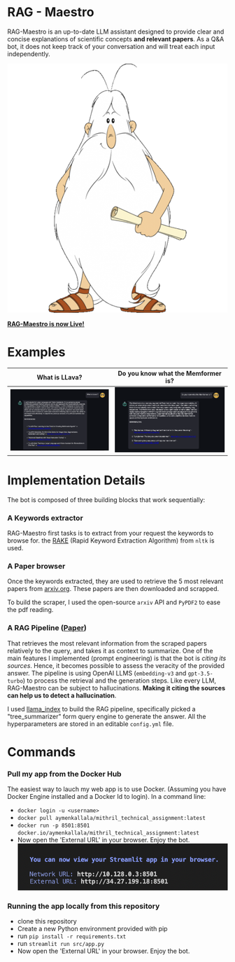 # RAG - Maestro 
RAG-Maestro is an up-to-date LLM assistant designed to provide clear and concise explanations of scientific concepts **and relevant papers**. As a Q&A bot, it does not keep track of your conversation and will treat each input independently.


![maestro](images/maestro.png)


<ins>**RAG-Maestro is now [Live!](https://rag-maestro-o2wbip4gla-uc.a.run.app/)**</ins>


# Examples

What is LLava?            |  Do you know what the Memformer is?
:-------------------------:|:-------------------------:
![llava](images/llava.png)  |  ![memformer](images/memformer.png)

# Implementation Details

The bot is composed of three building blocks that work sequentially:

### A Keywords extractor

RAG-Maestro first tasks is to extract from your request the keywords to browse for. the [RAKE](https://www.analyticsvidhya.com/blog/2021/10/rapid-keyword-extraction-rake-algorithm-in-natural-language-processing/) (Rapid Keyword Extraction Algorithm) from `nltk` is used.

### A Paper browser

Once the keywords extracted, they are used to retrieve the 5 most relevant papers from [arxiv.org](https://www.arxiv.org/). These papers are then downloaded and scrapped.

To build the scraper, I used the open-source `arxiv` API and  `PyPDF2` to ease the pdf reading.

### A RAG Pipeline ([Paper](https://arxiv.org/pdf/2005.11401.pdf))

That retrieves the most relevant information from the scraped papers relatively to the query, and takes it as context to summarize. One of the main features I implemented (prompt engineering) is that the bot is *citing its sources*. Hence, it becomes possible to assess the veracity of the provided answer. The pipeline is using OpenAI LLMS (`embedding-v3` and `gpt-3.5-turbo`) to process the retrieval and the generation steps. Like every LLM, RAG-Maestro can be subject to hallucinations. **Making it citing the sources can help us to detect a hallucination**.


I used [llama_index]( https://docs.llamaindex.ai/en/stable/) to build the RAG pipeline, specifically picked a "tree_summarizer" form query engine to generate the answer. All the hyperparameters are stored in an editable `config.yml` file.

# Commands

### Pull my app from the Docker Hub
The easiest way to lauch my web app is to use Docker. (Assuming you have Docker Engine installed and a Docker Id to login).
In a command line:

- `docker login -u <username>`
- `docker pull aymenkallala/mithril_technical_assignment:latest`
- `docker run -p 8501:8501 docker.io/aymenkallala/mithril_technical_assignment:latest`
- Now open the 'External URL' in your browser. Enjoy the bot.
![Alt text](images/streamlit_app.png)

### Running the app locally from this repository
- clone this repository
- Create a new Python environment provided with pip
- run `pip install -r requirements.txt`
- run `streamlit run src/app.py`
- Now open the 'External URL' in your browser. Enjoy the bot.
